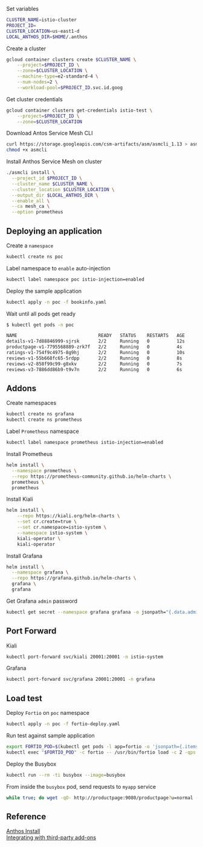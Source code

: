 
Set variables
```bash
CLUSTER_NAME=istio-cluster
PROJECT_ID=
CLUSTER_LOCATION=us-east1-d
LOCAL_ANTHOS_DIR=$HOME/.anthos
```

Create a cluster
```bash
gcloud container clusters create $CLUSTER_NAME \
    --project=$PROJECT_ID \
    --zone=$CLUSTER_LOCATION \
    --machine-type=e2-standard-4 \
    --num-nodes=2 \
    --workload-pool=$PROJECT_ID.svc.id.goog
```

Get cluster credentials
```bash
gcloud container clusters get-credentials istio-test \
    --project=$PROJECT_ID \
    --zone=$CLUSTER_LOCATION
```

Download Antos Service Mesh CLI
```bash
curl https://storage.googleapis.com/csm-artifacts/asm/asmcli_1.13 > asmcli
chmod +x asmcli
```

Install Anthos Service Mesh on cluster
```bash
./asmcli install \
  --project_id $PROJECT_ID \
  --cluster_name $CLUSTER_NAME \
  --cluster_location $CLUSTER_LOCATION \
  --output_dir $LOCAL_ANTHOS_DIR \
  --enable_all \
  --ca mesh_ca \
  --option prometheus
```

## Deploying an application
Create a `namespace`
```bash
kubectl create ns poc
```

Label namespace to `enable` auto-injection
```bash
kubectl label namespace poc istio-injection=enabled
```

Deploy the sample application
```bash
kubectl apply -n poc -f bookinfo.yaml
```

Wait until all pods get ready
```bash
$ kubectl get pods -n poc

NAME                              READY   STATUS    RESTARTS   AGE
details-v1-7d88846999-sjrsk       2/2     Running   0          12s
productpage-v1-7795568889-zrk7f   2/2     Running   0          4s
ratings-v1-754f9c4975-8g9hj       2/2     Running   0          10s
reviews-v1-55b668fc65-5rdpp       2/2     Running   0          8s
reviews-v2-858f99c99-g8xkv        2/2     Running   0          7s
reviews-v3-7886dd86b9-t9v7n       2/2     Running   0          6s
```

## Addons

Create namespaces
```bash
kubectl create ns grafana
kubectl create ns prometheus

```

Label `Prometheus` namespace
```bash
kubectl label namespace prometheus istio-injection=enabled
```

Install Prometheus

```bash
helm install \
  --namespace prometheus \
  --repo https://prometheus-community.github.io/helm-charts \
  prometheus \
  prometheus
```

Install Kiali

```bash
helm install \
    --repo https://kiali.org/helm-charts \
    --set cr.create=true \
    --set cr.namespace=istio-system \
    --namespace istio-system \
    kiali-operator \
    kiali-operator
```

Install Grafana

```bash
helm install \
  --namespace grafana \
  --repo https://grafana.github.io/helm-charts \
  grafana \
  grafana
```

Get Grafana `admin` password

```bash
kubectl get secret --namespace grafana grafana -o jsonpath="{.data.admin-password}" | base64 --decode ; echo
```


## Port Forward

Kiali
```bash
kubectl port-forward svc/kiali 20001:20001 -n istio-system
```

Grafana
```bash
kubectl port-forward svc/grafana 20001:20001 -n grafana
```

## Load test

Deploy `Fortio` on `poc` namespace
```bash
kubectl apply -n poc -f fortio-deploy.yaml
```

Run test against sample application
```bash
export FORTIO_POD=$(kubectl get pods -l app=fortio -o 'jsonpath={.items[0].metadata.name}')
kubectl exec "$FORTIO_POD" -c fortio -- /usr/bin/fortio load -c 2 -qps 0 -n 20 -loglevel Warning http://productpage:9080/productpage?u=normal
```

Deploy the Busybox
```bash
kubectl run --rm -ti busybox --image=busybox
```

From inside the `busybox` pod, send requests to `myapp` service
```bash
while true; do wget -qO- http://productpage:9080/productpage?u=normal --header "test: true" > /dev/null; sleep 1; done;
```



## Reference
[Anthos Install](<https://cloud.google.com/service-mesh/docs/unified-install/install-anthos-service-mesh-command>)  
[Integrating with third-party add-ons](https://cloud.google.com/service-mesh/docs/unified-install/options/third-party-integrations)
